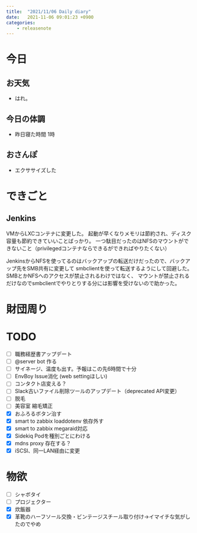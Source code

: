 ```yaml
---
title:  "2021/11/06 Daily diary"
date:   2021-11-06 09:01:23 +0900
categories:
	- releasenote
---
```

# 今日

## お天気

* はれ。

## 今日の体調

* 昨日寝た時間 1時

## おさんぽ

* エクササイズした

# できごと

## Jenkins

VMからLXCコンテナに変更した。
起動が早くなりメモリは節約され、ディスク容量も節約できていいことばっかり。
一つ駄目だったのはNFSのマウントができないこと（privilegedコンテナならできるができればやりたくない）

JenkinsからNFSを使ってるのはバックアップの転送だけだったので、バックアップ先をSMB共有に変更して
smbclientを使って転送するようにして回避した。SMBとかNFSへのアクセスが禁止されるわけではなく、
マウントが禁止されるだけなのでsmbclientでやりとりする分には影響を受けないので助かった。

# 財団周り


# TODO 

- [ ] 職務経歴書アップデート
- [ ] @server bot 作る
- [ ] サイネージ、温度も出す。予報はこの先6時間で十分
- [ ] EnvBoy Issue消化 (web settingほしい)
- [ ] コンタクト店変える？
- [ ] Slack古いファイル削除ツールのアップデート（deprecated API変更）
- [ ] 脱毛
- [ ] 美容室 縮毛矯正
- [x] おふろるボタン治す
- [x] smart to zabbix loaddotenv 依存外す
- [x] smart to zabbix megaraid対応
- [x] Sidekiq Podを種別ごとにわける
- [x] mdns proxy 存在する？
- [x] iSCSI、同一LAN経由に変更

# 物欲

- [ ] シャボタイ
- [ ] プロジェクター
- [x] 炊飯器
- [x] 革靴のハーフソール交換・ビンテージスチール取り付け→イマイチな気がしたのでやめ
